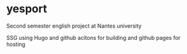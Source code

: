 # yesport
Second semester english project at Nantes university

SSG using Hugo and github acitons for building and github pages for hosting
